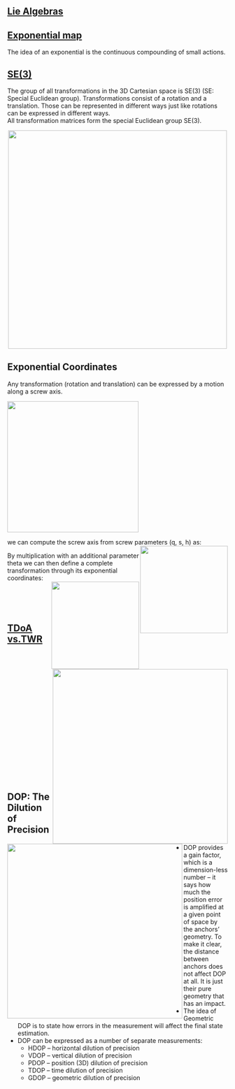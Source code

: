
   <!---
Started to write on Sep 9 2021
Zahra
-->

## [Lie Algebras](https://www.math.uni-hamburg.de/home/wockel/teaching/data/cohomology_of_lie_algebras_imani.pdf)

## [Exponential map](https://math.stackexchange.com/questions/999515/meaning-of-exponential-map)
   The idea of an exponential is the continuous compounding of small actions.

## [SE(3)](https://rock-learning.github.io/pytransform3d/transformations.html)
   The group of all transformations in the 3D Cartesian space is SE(3) (SE: Special Euclidean group). Transformations consist of a rotation and a translation. Those can be represented in different ways just like rotations can be expressed in different ways.  
   All transformation matrices form the special Euclidean group SE(3).  
 <p align="center">
   <img src="https://user-images.githubusercontent.com/46463022/132751832-1101fca9-34db-48e9-970d-e0b155892fc1.png" width="500">
 </p>
 
## Exponential Coordinates  
   Any transformation (rotation and translation) can be expressed by a motion along a screw axis.      
    
<img src="https://user-images.githubusercontent.com/46463022/132752705-5a27a1c4-4e18-4c81-90c3-5bdf29ea7a48.png" width="300">  

we can compute the screw axis from screw parameters (q, s, h) as:
<img align="right" width="200"  src="https://user-images.githubusercontent.com/46463022/132754648-6750bee9-b32a-4837-9695-6a269f518964.png">    

By multiplication with an additional parameter theta we can then define a complete transformation through its exponential coordinates:  
<img align="right" width="200" src="https://user-images.githubusercontent.com/46463022/132753770-14b46a46-881c-4315-8e78-ff9933e621ce.png">

<br/>
<br/>
<br/>

## [TDoA vs.TWR](https://www.mdpi.com/1424-8220/18/6/1875)    
<img align="right" width="400" src="https://user-images.githubusercontent.com/46463022/132772005-229411ec-96fa-449d-b691-c6df1db1b59a.png" />   
<img align="left" width="400" src="https://user-images.githubusercontent.com/46463022/132771936-a99bdfec-efd3-44b4-adc7-8ddf510c87a4.png" />   

<br/>
<br/>
<br/>
<br/>
<br/>
<br/>
<br/>
<br/>
<br/>
<br/>
<br/>
<br/>
<br/>
<br/>
<br/>
<br/>
<br/>





## DOP: The Dilution of Precision
- DOP provides a gain factor, which is a dimension-less number – it says how much the position error is amplified at a given point of space by the anchors’ geometry. To make it clear, the distance between anchors does not affect DOP at all. It is just their pure geometry that has an impact.
- The idea of Geometric DOP is to state how errors in the measurement will affect the final state estimation.
- DOP can be expressed as a number of separate measurements:
    - HDOP – horizontal dilution of precision
    - VDOP – vertical dilution of precision
    - PDOP – position (3D) dilution of precision
    - TDOP – time dilution of precision
    - GDOP – geometric dilution of precision



